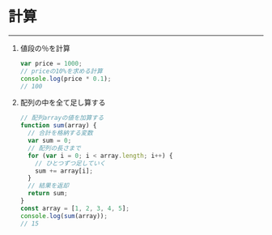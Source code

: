 # 計算

---

1. 値段の％を計算

   ```js
   var price = 1000;
   // priceの10%を求める計算
   console.log(price * 0.1);
   // 100
   ```

1. 配列の中を全て足し算する
   ```js
   // 配列arrayの値を加算する
   function sum(array) {
     // 合計を格納する変数
     var sum = 0;
     // 配列の長さまで
     for (var i = 0; i < array.length; i++) {
       // ひとつずつ足していく
       sum += array[i];
     }
     // 結果を返却
     return sum;
   }
   const array = [1, 2, 3, 4, 5];
   console.log(sum(array));
   // 15
   ```
